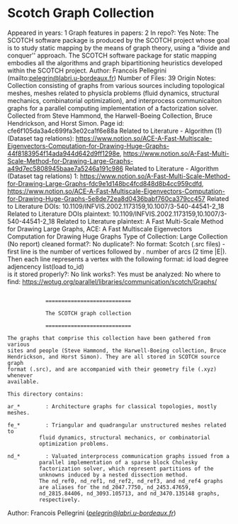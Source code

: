 # Scotch Graph Collection

Appeared in years: 1
Graph features in papers: 2
In repo?: Yes
Note: The SCOTCH software package is produced by the SCOTCH project whose goal is to study static mapping by the means of graph theory, using a “divide and conquer'' approach.
The SCOTCH software package for static mapping embodies all the algorithms and graph bipartitioning heuristics developed within the SCOTCH project.
Author: Francois Pellegrini (mailto:pelegrin@labri.u-bordeaux.fr)
Number of Files: 39
Origin Notes: Collection consisting of graphs from various sources including topological meshes, meshes related to physicla problems (fluid dynamics, structural mechanics, combinatorial optimization), and interprocess communicaiton graphs for a parallel computing implementation of a factorization solver. 
Collected from Steve Hammond, the Harwell-Boeing Collection, Bruce Hendrickson, and Horst Simon.
Page id: cfe6f105da3a4c699fa3e02ca1f6e88a
Related to Literature - Algorithm (1) (Dataset tag relations): https://www.notion.so/ACE-A-Fast-Multiscale-Eigenvectors-Computation-for-Drawing-Huge-Graphs-44f8183954f14ada944d642d9ff1298e, https://www.notion.so/A-Fast-Multi-Scale-Method-for-Drawing-Large-Graphs-a49d7ec5808945baae7a5246a191c986
Related to Literature - Algorithm (Dataset tag relations) 1: https://www.notion.so/A-Fast-Multi-Scale-Method-for-Drawing-Large-Graphs-fdc9e1d148bc4fcd848d8b4cc959cdfd, https://www.notion.so/ACE-A-Fast-Multiscale-Eigenvectors-Computation-for-Drawing-Huge-Graphs-5e8de72ea8d0436babf760ca379cc457
Related to Literature DOIs: 10.1109/INFVIS.2002.1173159,10.1007/3-540-44541-2_18
Related to Literature DOIs plaintext: 10.1109/INFVIS.2002.1173159,10.1007/3-540-44541-2_18
Related to Literature plaintext: A Fast Multi-Scale Method for Drawing Large Graphs, ACE: A Fast Multiscale Eigenvectors Computation for Drawing Huge Graphs
Type of Collection: Large Collection (No report)
cleaned format?: No
duplicate?: No
format: Scotch (.src files) - first line is the number of vertices followed by . number of arcs (2 time |E|). Then each line represents a vertex with the following format:
id load degree   adjencency list(load to_id)  
is it stored properly?: No
link works?: Yes
must be analyzed: No
where to find: https://wotug.org/parallel/libraries/communication/scotch/Graphs/

```

			===========================

			The SCOTCH graph collection

			===========================

The graphs that comprise this collection have been gathered from various
sites and people (Steve Hammond, the Harwell-Boeing collection, Bruce
Hendrickson, and Horst Simon). They are all stored in SCOTCH source graph
format (.src), and are accompanied with their geometry file (.xyz) whenever
available.

This directory contains:

ar_*		: Architecture graphs for classical topologies, mostly meshes.

fe_*		: Triangular and quadrangular unstructured meshes related to
		  fluid dynamics, structural mechanics, or combinatorial
		  optimization problems.

nd_*		: Valuated interprocess communication graphs issued from a
		  parallel implementation of a sparse block Cholesky
		  factorization solver, which represent partitions of the
		  unknowns induced by a nested dissection method.
		  The nd_ref0, nd_ref1, nd_ref2, nd_ref3, and nd_ref4 graphs
		  are aliases for the nd_2047.7750, nd_2453.47659,
		  nd_2815.84406, nd_3093.105713, and nd_3470.135148 graphs,
		  respectively.
```

Author: Francois Pellegrini (*[pelegrin@labri.u-bordeaux.fr](mailto:pelegrin@labri.u-bordeaux.fr)*)